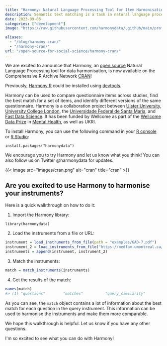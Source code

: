 ```yaml
---
title: "Harmony: Natural Language Processing Tool for Item Harmonisation is now on CRAN"
description: Semantic text matching is a task in natural language processing involving estimating the semantic similarity between two texts
date: 2023-09-06
categories: ["development"]
image: "https://raw.githubusercontent.com/harmonydata/.github/main/profile/harmony_cran.gif"

aliases:
  - "/blog/harmony-cran/"
  - "/harmony-cran/"
url: "/open-source-for-social-science/harmony-cran/"
---
```



We are excited to announce that Harmony, an [open source](/open-source-for-social-science/) Natural Language Processing tool for data harmonisation, is now available on the Comprehensive R Archive Network [CRAN](https://cran.r-project.org/)!

Previously, [Harmony R](/harmony-r-released/) could be installed using [devtools](https://www.r-project.org/nosvn/pandoc/devtools.html).

Harmony can be used to compare questionnaire items across studies, find the best match for a set of items, and identify different versions of the same questionnaire. Harmony is a collaboration project between [Ulster University](https://ulster.ac.uk), [University College London](https://ucl.ac.uk), the [Universidade Federal de Santa Maria](https://ufsm.br), and [Fast Data Science](https://fastdatascience.com/harmony-wellcome-data-prize/). It has been funded by Wellcome as part of the [Wellcome Data Prize](https://wellcome.org/what-we-do/data-science-and-health-trustworthy-data-science/wellcome-data-prizes) in [Mental Health](/ai-in-mental-health/), as well as UKRI.

To install Harmony, you can use the following command in your [R console](https://docs.posit.co/ide/user/ide/guide/code/console.html) or [R Studio](https://posit.co/download/rstudio-desktop/):

```			
install.packages("harmonydata")
```

We encourage you to try Harmony and let us know what you think! You can also follow us on Twitter @harmonydata for updates.

{{< image src="images/cran.png" alt="cran" title="cran" >}}


## Are you excited to use Harmony to harmonise your instruments?

Here is a quick walkthrough on how to do it:

1. Import the Harmony library:

``` 
library(harmonydata)
```

2. Load the instruments from a file or URL:

``` r
instrument = load_instruments_from_file(path = "examples/GAD-7.pdf")
instrument_2 = load_instruments_from_file("https://medfam.umontreal.ca/wp-content/uploads/sites/16/GAD-7-fran%C3%A7ais.pdf") 
instruments = append(instrument, instrument_2)
```

3. Match the instruments:

``` r
match = match_instruments(instruments)
```

4. Get the results of the match:

``` r
names(match)
#> [1] "questions"        "matches"          "query_similarity"
```

As you can see, the `match` object contains a lot of information about the best match for each question in the query instrument. This information can be used to harmonise the instruments and make them more comparable.

We hope this walkthrough is helpful. Let us know if you have any other questions.

I'm so excited to see what you can do with Harmony!
